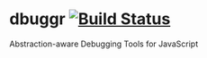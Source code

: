 # dbuggr [![Build Status](https://travis-ci.org/onsetsu/dbuggr.svg?branch=master)](https://travis-ci.org/onsetsu/dbuggr)
Abstraction-aware Debugging Tools for JavaScript
